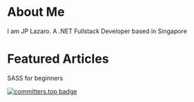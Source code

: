 # About Me
I am JP Lazaro. A .NET Fullstack Developer
based in Singapore

# Featured Articles
SASS for beginners



[![committers.top badge](https://user-badge.committers.top/philippines/sirjp.svg)](https://user-badge.committers.top/philippines/sirjp)
